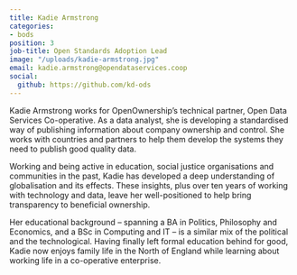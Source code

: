```yaml
---
title: Kadie Armstrong
categories:
- bods
position: 3
job-title: Open Standards Adoption Lead
image: "/uploads/kadie-armstrong.jpg"
email: kadie.armstrong@opendataservices.coop
social:
  github: https://github.com/kd-ods
---
```

Kadie Armstrong works for OpenOwnership’s technical partner, Open Data Services Co-operative. As a data analyst, she is developing a standardised way of publishing information about company ownership and control. She works with countries and partners to help them develop the systems they need to publish good quality data.

Working and being active in education, social justice organisations and communities in the past, Kadie has developed a deep understanding of globalisation and its effects. These insights, plus over ten years of working with technology and data, leave her well-positioned to help bring transparency to beneficial ownership.

Her educational background – spanning a BA in Politics, Philosophy and Economics, and a BSc in Computing and IT – is a similar mix of the political and the technological. Having finally left formal education behind for good, Kadie now enjoys family life in the North of England while learning about working life in a co-operative enterprise.
